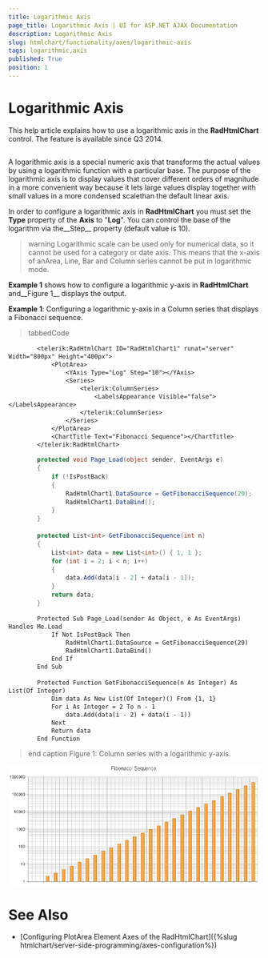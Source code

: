 ```yaml
---
title: Logarithmic Axis
page_title: Logarithmic Axis | UI for ASP.NET AJAX Documentation
description: Logarithmic Axis
slug: htmlchart/functionality/axes/logarithmic-axis
tags: logarithmic,axis
published: True
position: 1
---
```


# Logarithmic Axis



This help article explains how to use a logarithmic axis in the __RadHtmlChart__ control. The feature is available since Q3 2014.

## 

A logarithmic axis is a special numeric axis that transforms the actual values by using a logarithmic function with a particular base. The purpose of the logarithmic axis is to display values that cover different orders of magnitude in a more convenient way because it lets large values display together with small values in a more condensed scalethan the default linear axis.

In order to configure a logarithmic axis in __RadHtmlChart__ you must set the __Type__ property of the __Axis__ to "__Log__". You can control the base of the logarithm via the__Step__ property (default value is 10).

>warning Logarithmic scale can be used only for numerical data, so it cannot be used for a category or date axis. This means that the x-axis of anArea, Line, Bar and Column series cannot be put in logarithmic mode.
>


__Example 1__ shows how to configure a logarithmic y-axis in __RadHtmlChart__ and__Figure 1__ displays the output.

__Example 1__: Configuring a logarithmic y-axis in a Column series that displays a Fibonacci sequence.

>tabbedCode

````ASPNET
		<telerik:RadHtmlChart ID="RadHtmlChart1" runat="server" Width="800px" Height="400px">
			<PlotArea>
				<YAxis Type="Log" Step="10"></YAxis>
				<Series>
					<telerik:ColumnSeries>
						<LabelsAppearance Visible="false"></LabelsAppearance>
					</telerik:ColumnSeries>
				</Series>
			</PlotArea>
			<ChartTitle Text="Fibonacci Sequence"></ChartTitle>
		</telerik:RadHtmlChart>
````



````C#
		protected void Page_Load(object sender, EventArgs e)
		{
			if (!IsPostBack)
			{
				RadHtmlChart1.DataSource = GetFibonacciSequence(29);
				RadHtmlChart1.DataBind();
			}
		}
	
		protected List<int> GetFibonacciSequence(int n)
		{
			List<int> data = new List<int>() { 1, 1 };
			for (int i = 2; i < n; i++)
			{
				data.Add(data[i - 2] + data[i - 1]);
			}
			return data;
		}
````



````VB.NET
	    Protected Sub Page_Load(sender As Object, e As EventArgs) Handles Me.Load
	        If Not IsPostBack Then
	            RadHtmlChart1.DataSource = GetFibonacciSequence(29)
	            RadHtmlChart1.DataBind()
	        End If
	    End Sub
	
	    Protected Function GetFibonacciSequence(n As Integer) As List(Of Integer)
	        Dim data As New List(Of Integer)() From {1, 1}
	        For i As Integer = 2 To n - 1
	            data.Add(data(i - 2) + data(i - 1))
	        Next
	        Return data
	    End Function
````


>end
>caption Figure 1: Column series with a logarithmic y-axis.

![htmlchart-logarithmicaxis-overview](images/htmlchart-logarithmicaxis-overview.png)

# See Also

 * [Configuring PlotArea Element Axes of the RadHtmlChart]({%slug htmlchart/server-side-programming/axes-configuration%})
